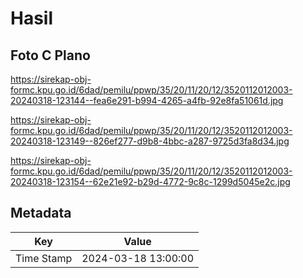 # Hasil

## Foto C Plano

https://sirekap-obj-formc.kpu.go.id/6dad/pemilu/ppwp/35/20/11/20/12/3520112012003-20240318-123144--fea6e291-b994-4265-a4fb-92e8fa51061d.jpg

https://sirekap-obj-formc.kpu.go.id/6dad/pemilu/ppwp/35/20/11/20/12/3520112012003-20240318-123149--826ef277-d9b8-4bbc-a287-9725d3fa8d34.jpg

https://sirekap-obj-formc.kpu.go.id/6dad/pemilu/ppwp/35/20/11/20/12/3520112012003-20240318-123154--62e21e92-b29d-4772-9c8c-1299d5045e2c.jpg


## Metadata

| Key        | Value               |
| ---------- | ------------------- |
| Time Stamp | 2024-03-18 13:00:00 |



